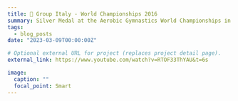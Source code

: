 ```yaml
---
title: 🥈 Group Italy - World Championships 2016
summary: Silver Medal at the Aerobic Gymnastics World Championships in Incheon (KOR), 2016
tags:
  - blog_posts
date: "2023-03-09T00:00:00Z"

# Optional external URL for project (replaces project detail page).
external_link: https://www.youtube.com/watch?v=RTOF33ThYAU&t=6s

image:
  caption: ""
  focal_point: Smart
---
```

